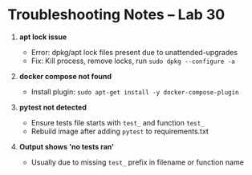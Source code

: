 # Troubleshooting Notes – Lab 30

1. **apt lock issue**
   - Error: dpkg/apt lock files present due to unattended-upgrades
   - Fix: Kill process, remove locks, run `sudo dpkg --configure -a`

2. **docker compose not found**
   - Install plugin: `sudo apt-get install -y docker-compose-plugin`

3. **pytest not detected**
   - Ensure tests file starts with `test_` and function `test_`
   - Rebuild image after adding `pytest` to requirements.txt

4. **Output shows 'no tests ran'**
   - Usually due to missing `test_` prefix in filename or function name
